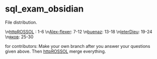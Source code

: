 # sql_exam_obsidian

File distribution.

\n[httpROSSOL](https://github.com/httpROSSOL) : 1-6
\n[Alex-flexer](https://github.com/Alex-Flexer): 7-12
\n[buenaz](https://github.com/buenaz): 13-18
\n[leterDieu](https://github.com/leterDieu): 19-24
\n[яков](https://github.com): 25-30

for contributors:
	Make your own branch after you answer your questions given above.
	Then [httpROSSOL](https://github.com/httpROSSOL) merge everything.
